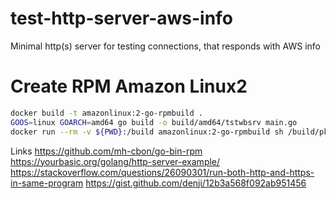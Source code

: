 # test-http-server-aws-info
Minimal http(s) server for testing connections, that responds with AWS info

# Create RPM Amazon Linux2
```bash
docker build -t amazonlinux:2-go-rpmbuild .
GOOS=linux GOARCH=amd64 go build -o build/amd64/tstwbsrv main.go
docker run --rm -v ${PWD}:/build amazonlinux:2-go-rpmbuild sh /build/pkg-test.sh
```

Links
https://github.com/mh-cbon/go-bin-rpm
https://yourbasic.org/golang/http-server-example/
https://stackoverflow.com/questions/26090301/run-both-http-and-https-in-same-program
https://gist.github.com/denji/12b3a568f092ab951456
